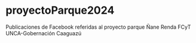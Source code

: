 # proyectoParque2024
Publicaciones de Facebook referidas al proyecto parque Ñane Renda FCyT UNCA-Gobernación Caaguazú
